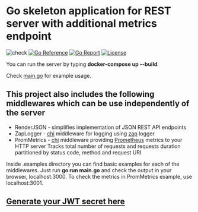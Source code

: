 # Go skeleton application for REST server with additional metrics endpoint

![check](https://github.com/acim/go-rest-server/workflows/check/badge.svg)
[![Go Reference](https://pkg.go.dev/badge/github.com/acim/go-rest-server.svg)](https://pkg.go.dev/github.com/acim/go-rest-server)
[![Go Report](https://goreportcard.com/badge/github.com/acim/go-rest-server)](https://goreportcard.com/report/github.com/acim/go-rest-server)
[![License](https://img.shields.io/github/license/acim/go-rest-server)](LICENSE)

You can run the server by typing **docker-compose up --build**.

Check [main.go](https://github.com/acim/go-rest-server/blob/master/main.go) for example usage.

## This project also includes the following middlewares which can be use independently of the server

- RenderJSON - simplifies implementation of JSON REST API endpoints
- ZapLogger - [chi](https://github.com/go-chi/chi) middleware for logging using [zap](https://github.com/uber-go/zap) logger
- PromMetrics - [chi](https://github.com/go-chi/chi) middleware providing [Prometheus](https://prometheus.io/) metrics to your HTTP server
  Tracks total number of requests and requests duration partitioned by status code, method and request URI

Inside .examples directory you can find basic examples for each of the middlewares. Just run **go run main.go** and
check the output in your browser, localhost:3000. To check the metrics in PromMetrics example, use localhost:3001.

## [Generate your JWT secret here](https://www.grc.com/passwords.htm)
